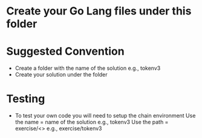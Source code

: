 
Create your Go Lang files under this folder
===========================================

# Suggested Convention
+ Create a folder with the name of the solution e.g., tokenv3
+ Create your solution under the folder

# Testing
+ To test your own code you will need to setup the chain environment
Use the name = name of the solution e.g., tokenv3
Use the path = exercise/<<NAME>>   e.g., exercise/tokenv3



